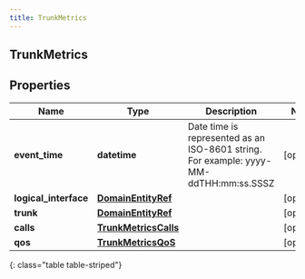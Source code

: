 ```yaml
---
title: TrunkMetrics
---
```

## TrunkMetrics

## Properties

|Name | Type | Description | Notes|
|------------ | ------------- | ------------- | -------------|
| **event_time** | **datetime** | Date time is represented as an ISO-8601 string. For example: yyyy-MM-ddTHH:mm:ss.SSSZ | [optional] |
| **logical_interface** | [**DomainEntityRef**](DomainEntityRef.html) |  | [optional] |
| **trunk** | [**DomainEntityRef**](DomainEntityRef.html) |  | [optional] |
| **calls** | [**TrunkMetricsCalls**](TrunkMetricsCalls.html) |  | [optional] |
| **qos** | [**TrunkMetricsQoS**](TrunkMetricsQoS.html) |  | [optional] |
{: class="table table-striped"}


